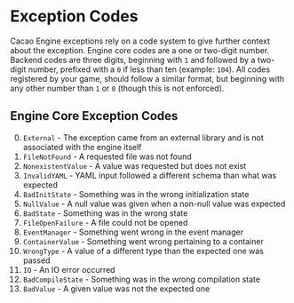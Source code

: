 # Exception Codes

Cacao Engine exceptions rely on a code system to give further context about the exception. Engine core codes are a one or two-digit number. Backend codes are three digits, beginning with `1` and followed by a two-digit number, prefixed with a `0` if less than ten (example: `104`). All codes registered by your game, should follow a similar format, but beginning with any other number than `1` or `0` (though this is not enforced).  

## Engine Core Exception Codes
0. `External` - The exception came from an external library and is not associated with the engine itself
1. `FileNotFound` - A requested file was not found
2. `NonexistentValue` - A value was requested but does not exist
3. `InvalidYAML` - YAML input followed a different schema than what was expected
4. `BadInitState` - Something was in the wrong initialization state
5. `NullValue` - A null value was given when a non-null value was expected
6. `BadState` - Something was in the wrong state
7. `FileOpenFailure` - A file could not be opened
8. `EventManager` - Something went wrong in the event manager
9. `ContainerValue` - Something went wrong pertaining to a container
10. `WrongType` - A value of a different type than the expected one was passed
11. `IO` - An IO error occurred
12. `BadCompileState` - Something was in the wrong compilation state
13. `BadValue` - A given value was not the expected one